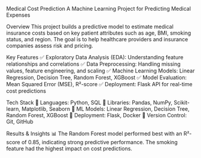 Medical Cost Prediction
A Machine Learning Project for Predicting Medical Expenses

Overview
This project builds a predictive model to estimate medical insurance costs based on key patient attributes such as age, BMI, smoking status, and region. The goal is to help healthcare providers and insurance companies assess risk and pricing.

Key Features
✅ Exploratory Data Analysis (EDA): Understanding feature relationships and correlations
✅ Data Preprocessing: Handling missing values, feature engineering, and scaling
✅ Machine Learning Models: Linear Regression, Decision Tree, Random Forest, XGBoost
✅ Model Evaluation: Mean Squared Error (MSE), R²-score
✅ Deployment: Flask API for real-time cost predictions

Tech Stack
🔹 Languages: Python, SQL
🔹 Libraries: Pandas, NumPy, Scikit-learn, Matplotlib, Seaborn
🔹 ML Models: Linear Regression, Decision Tree, Random Forest, XGBoost
🔹 Deployment: Flask, Docker
🔹 Version Control: Git, GitHub




Results & Insights
📊 The Random Forest model performed best with an R²-score of 0.85, indicating strong predictive performance. The smoking feature had the highest impact on cost predictions.
